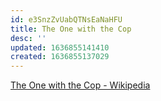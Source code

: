 ```yaml
---
id: e3SnzZvUabQTNsEaNaHFU
title: The One with the Cop
desc: ''
updated: 1636855141410
created: 1636855137029
---
```


[The One with the Cop - Wikipedia](https://en.wikipedia.org/wiki/The_One_with_the_Cop)